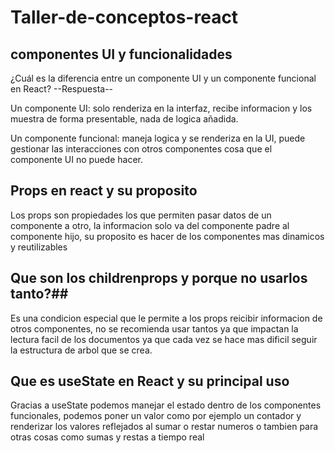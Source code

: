 # Taller-de-conceptos-react

## componentes UI y funcionalidades ##
¿Cuál es la diferencia entre un componente UI y un componente funcional en React?
--Respuesta--

Un componente UI: solo renderiza en la interfaz, recibe informacion y los muestra de forma presentable, nada de logica añadida.

Un componente funcional: maneja logica y se renderiza en la UI, puede gestionar las interacciones con otros componentes cosa que el componente UI no puede hacer.

## Props en react y su proposito ##
Los props son propiedades los que permiten pasar datos de un componente a otro, la informacion solo va del componente padre al componente hijo, su proposito es hacer de los componentes mas dinamicos y reutilizables 

## Que son los childrenprops y porque no usarlos tanto?##
Es una condicion especial que le permite a los props reicibir informacion de otros componentes, no se recomienda usar tantos ya que impactan la lectura facil de los documentos ya que cada vez se hace mas dificil seguir la estructura de arbol que se crea.

## Que es useState en React y su principal uso ##
Gracias a useState podemos manejar el estado dentro de los componentes funcionales, podemos poner un valor como por ejemplo un contador y renderizar los valores reflejados al sumar o restar numeros o tambien para otras cosas como sumas y restas a tiempo real